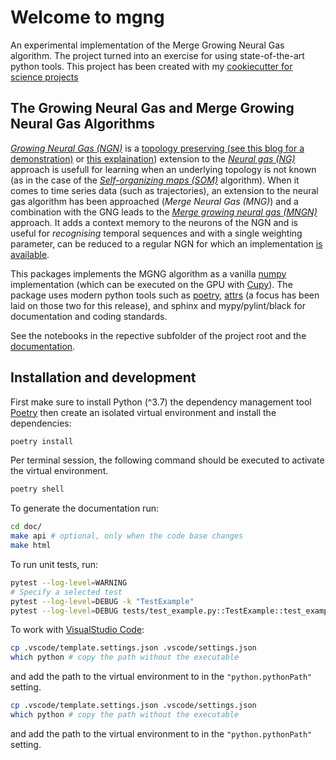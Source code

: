 # Welcome to mgng

An experimental implementation of the Merge Growing Neural Gas algorithm.
The project turned into an exercise for using state-of-the-art python tools.
This project has been created with my [cookiecutter for science projects](https://bitbucket.org/StefanUlbrich/science-cookiecutter/admin)

## The Growing Neural Gas and Merge Growing Neural Gas Algorithms

[*Growing Neural Gas (NGN)*](https://papers.nips.cc/paper/893-a-growing-neural-gas-network-learns-topologies.pdf) is a [topology preserving (see this blog for a demonstration)](http://neupy.com/2018/03/26/making_art_with_growing_neural_gas.html) or [this explaination](http://neupy.com/2018/03/26/making_art_with_growing_neural_gas.html#id1)) extension to the [*Neural gas (NG)*]() approach is usefull for learning when an underlying topology is not known (as in the case of the [*Self-organizing maps (SOM)*]() algorithm). When it comes to time series data (such as trajectories), an extension to the neural gas algorithm has been approached (*Merge Neural Gas (MNG)*) and a combination with the GNG leads to the [*Merge growing neural gas (MNGN)*](https://ias.in.tum.de/_media/spezial/bib/andreakis09wsom.pdf) approach. It adds a context memory to the neurons of the NGN and is useful for *recognising* temporal sequences and with a single weighting parameter, can be reduced to a regular NGN for which an implementation [is available](https://github.com/itdxer/neupy/blob/master/notebooks/growing-neural-gas/Making%20Art%20with%20Growing%20Neural%20Gas.ipynb).

This packages implements the MGNG algorithm as a vanilla [numpy](https://numpy.org/) implementation (which can be executed on the GPU with [Cupy](https://cupy.chainer.org/)). The package uses modern python tools such as [poetry](https://python-poetry.org/), [attrs](https://www.attrs.org/en/stable/) (a focus has been laid on those two for this release), and sphinx and mypy/pylint/black for documentation and coding standards.

See the notebooks in the repective subfolder of the project root and the [documentation](https://stefanulbrich.github.io/MergeGNG/api/mgng.mgng.html).

## Installation and development

First make sure to install Python (^3.7) the dependency management
tool [Poetry](https://python-poetry.org/) then create an isolated virtual
environment and install the dependencies:

```sh
poetry install
```

Per terminal session,  the following command should be executed
to activate the virtual environment.

```sh
poetry shell
```

To generate the documentation run:

```sh
cd doc/
make api # optional, only when the code base changes
make html
```

To run unit tests, run:

```sh
pytest --log-level=WARNING
# Specify a selected test
pytest --log-level=DEBUG -k "TestExample"
pytest --log-level=DEBUG tests/test_example.py::TestExample::test_example
```

To work with [VisualStudio Code](https://code.visualstudio.com/):

```sh
cp .vscode/template.settings.json .vscode/settings.json
which python # copy the path without the executable
```

and add the path to the virtual environment to in the `"python.pythonPath"` setting.

```sh
cp .vscode/template.settings.json .vscode/settings.json
which python # copy the path without the executable
```

and add the path to the virtual environment to in the `"python.pythonPath"` setting.
